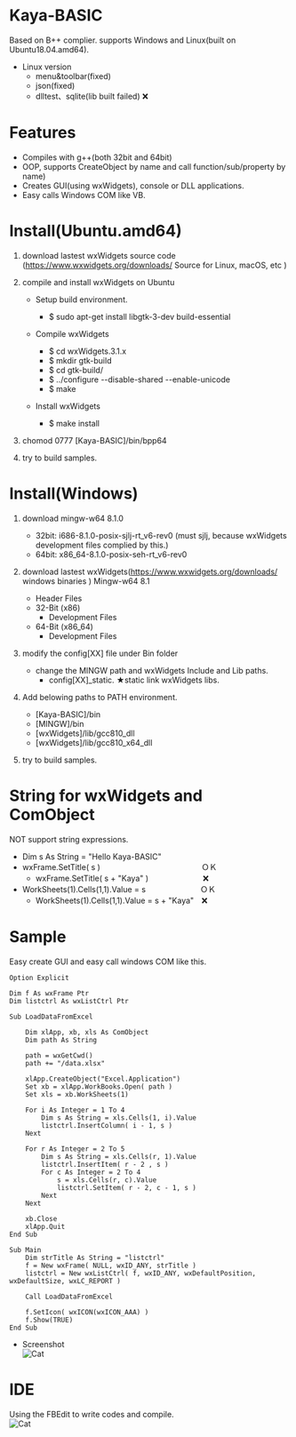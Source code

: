 # Kaya-BASIC
Based on B++ complier. supports Windows and Linux(built on Ubuntu18.04.amd64).
- Linux version
   - menu&toolbar(fixed) 
   - json(fixed)
   - dlltest、sqlite(lib built failed)  ❌

# Features
 - Compiles with g++(both 32bit and 64bit)
 - OOP, supports CreateObject by name and call function/sub/property by name)
 - Creates GUI(using wxWidgets), console or DLL applications.
 - Easy calls Windows COM like VB.
 
# Install(Ubuntu.amd64)
 1. download lastest wxWidgets source code (https://www.wxwidgets.org/downloads/  Source for Linux, macOS, etc )
 2. compile and install wxWidgets on Ubuntu
    - Setup build environment.
         - $ sudo apt-get install libgtk-3-dev build-essential
    - Compile wxWidgets
    
	  - $ cd wxWidgets.3.1.x
	  - $ mkdir gtk-build
	  - $ cd gtk-build/ 
	  - $ ../configure --disable-shared --enable-unicode 
	  - $ make
    - Install wxWidgets
         - $ make install
  3. chomod 0777 [Kaya-BASIC]/bin/bpp64
  
  4. try to build samples.

# Install(Windows)
 1. download mingw-w64 8.1.0
    - 32bit: i686-8.1.0-posix-sjlj-rt_v6-rev0  (must sjlj, because wxWidgets development files complied by this.)
    - 64bit: x86_64-8.1.0-posix-seh-rt_v6-rev0 
 2. download lastest wxWidgets(https://www.wxwidgets.org/downloads/  windows binaries ) Mingw-w64 8.1
     -  Header Files
     - 32-Bit (x86)
         - Development Files
     - 64-Bit (x86_64)
         - Development Files
  3. modify the config[XX] file under Bin folder
     - change the MINGW path and wxWidgets Include and Lib paths.
        - config[XX]_static. ★static link wxWidgets libs.
  4. Add belowing paths to PATH environment.
     - [Kaya-BASIC]/bin
     - [MINGW]/bin 
     - [wxWidgets]/lib/gcc810_dll
     - [wxWidgets]/lib/gcc810_x64_dll 
  
  5. try to build samples.

# String for wxWidgets and ComObject
  NOT support string expressions.
  - Dim s As String = "Hello Kaya-BASIC"
  - wxFrame.SetTitle( s )　　　　　　　　　　　　　ＯＫ
     - wxFrame.SetTitle( s + "Kaya" )　　　　　　　❌
  - WorkSheets(1).Cells(1,1).Value = s　　　　　　　ＯＫ
     - WorkSheets(1).Cells(1,1).Value = s + "Kaya"　❌

# Sample 
 Easy create GUI and easy call windows COM like this.
```
Option Explicit

Dim f As wxFrame Ptr
Dim listctrl As wxListCtrl Ptr

Sub LoadDataFromExcel
	
	Dim xlApp, xb, xls As ComObject
	Dim path As String
	
	path = wxGetCwd()
	path += "/data.xlsx"
	
	xlApp.CreateObject("Excel.Application")
	Set xb = xlApp.WorkBooks.Open( path )
	Set xls = xb.WorkSheets(1)
	
	For i As Integer = 1 To 4
		Dim s As String = xls.Cells(1, i).Value
		listctrl.InsertColumn( i - 1, s )
	Next
	
	For r As Integer = 2 To 5
		Dim s As String = xls.Cells(r, 1).Value
		listctrl.InsertItem( r - 2 , s )
		For c As Integer = 2 To 4
			s = xls.Cells(r, c).Value
			listctrl.SetItem( r - 2, c - 1, s )
		Next
	Next
	
	xb.Close
	xlApp.Quit
End Sub

Sub Main
	Dim strTitle As String = "listctrl"
	f = New wxFrame( NULL, wxID_ANY, strTitle )
	listctrl = New wxListCtrl( f, wxID_ANY, wxDefaultPosition, wxDefaultSize, wxLC_REPORT )
	
	Call LoadDataFromExcel
	
	f.SetIcon( wxICON(wxICON_AAA) )
	f.Show(TRUE)
End Sub
```
 - Screenshot<br>
 ![Cat](https://github.com/kankouhin/Kaya-BASIC/blob/master/samples/wxGUI/gui%26comole/screenshot.png)
 
# IDE
 Using the FBEdit to write codes and compile.<br>
 ![Cat](https://github.com/kankouhin/Kaya-BASIC/blob/master/FBEdit-For-KayaBASIC/FBEdit.png)
